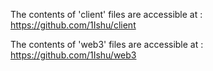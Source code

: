 The contents of 'client' files are accessible at : https://github.com/1Ishu/client

The contents of 'web3' files are accessible at : https://github.com/1Ishu/web3
